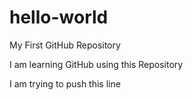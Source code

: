 # hello-world
My First GitHub Repository 

I am learning GitHub using this Repository

I am trying to push this line